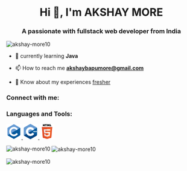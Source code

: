 <h1 align="center">Hi 👋, I'm AKSHAY MORE</h1>
<h3 align="center">A passionate with fullstack web developer from India</h3>

<p align="left"> <img src="https://komarev.com/ghpvc/?username=akshay-more10&label=Profile%20views&color=0e75b6&style=flat" alt="akshay-more10" /> </p>

- 🌱 currently learning **Java**

- 📫 How to reach me **akshaybapumore@gmail.com**

- 📄 Know about my experiences [fresher](fresher)

<h3 align="left">Connect with me:</h3>
<p align="left">
</p>

<h3 align="left">Languages and Tools:</h3>
<p align="left"> <a href="https://www.cprogramming.com/" target="_blank" rel="noreferrer"> <img src="https://raw.githubusercontent.com/devicons/devicon/master/icons/c/c-original.svg" alt="c" width="40" height="40"/> </a> <a href="https://www.w3schools.com/cpp/" target="_blank" rel="noreferrer"> <img src="https://raw.githubusercontent.com/devicons/devicon/master/icons/cplusplus/cplusplus-original.svg" alt="cplusplus" width="40" height="40"/> </a> <a href="https://www.w3.org/html/" target="_blank" rel="noreferrer"> <img src="https://raw.githubusercontent.com/devicons/devicon/master/icons/html5/html5-original-wordmark.svg" alt="html5" width="40" height="40"/> </a> </p>

<p><img align="left" src="https://github-readme-stats.vercel.app/api/top-langs?username=akshay-more10&show_icons=true&locale=en&layout=compact" alt="akshay-more10" /></p>

<p>&nbsp;<img align="center" src="https://github-readme-stats.vercel.app/api?username=akshay-more10&show_icons=true&locale=en" alt="akshay-more10" /></p>

<p><img align="center" src="https://github-readme-streak-stats.herokuapp.com/?user=akshay-more10&" alt="akshay-more10" /></p>
